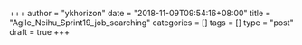 +++
author = "ykhorizon"
date = "2018-11-09T09:54:16+08:00"
title = "Agile_Neihu_Sprint19_job_searching"
categories = []
tags = []
type = "post"
draft = true
+++